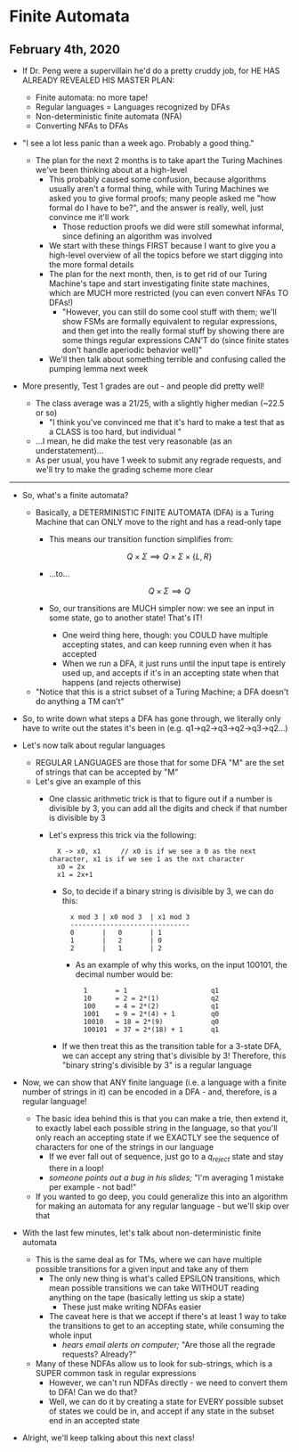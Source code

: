 # Finite Automata

## February 4th, 2020

- If Dr. Peng were a supervillain he'd do a pretty cruddy job, for HE HAS ALREADY REVEALED HIS MASTER PLAN:
    - Finite automata: no more tape!
    - Regular languages = Languages recognized by DFAs
    - Non-deterministic finite automata (NFA)
    - Converting NFAs to DFAs

- "I see a lot less panic than a week ago. Probably a good thing."
    - The plan for the next 2 months is to take apart the Turing Machines we've been thinking about at a high-level
        - This probably caused some confusion, because algorithms usually aren't a formal thing, while with Turing Machines we asked you to give formal proofs; many people asked me "how formal do I have to be?", and the answer is really, well, just convince me it'll work
            - Those reduction proofs we did were still somewhat informal, since defining an algorithm was involved
        - We start with these things FIRST because I want to give you a high-level overview of all the topics before we start digging into the more formal details
        - The plan for the next month, then, is to get rid of our Turing Machine's tape and start investigating finite state machines, which are MUCH more restricted (you can even convert NFAs TO DFAs!)
            - "However, you can still do some cool stuff with them; we'll show FSMs are formally equivalent to regular expressions, and then get into the really formal stuff by showing there are some things regular expressions CAN'T do (since finite states don't handle aperiodic behavior well)"
        - We'll then talk about something terrible and confusing called the pumping lemma next week

- More presently, Test 1 grades are out - and people did pretty well!
    - The class average was a 21/25, with a slightly higher median (~22.5 or so)
        - "I think you've convinced me that it's hard to make a test that as a CLASS is too hard, but individual "
    - ...I mean, he did make the test very reasonable (as an understatement)...
    - As per usual, you have 1 week to submit any regrade requests, and we'll try to make the grading scheme more clear

--------------------------------------------------------------------------------

- So, what's a finite automata?
    - Basically, a DETERMINISTIC FINITE AUTOMATA (DFA) is a Turing Machine that can ONLY move to the right and has a read-only tape
        - This means our transition function simplifies from:

            $$
                Q \times \Sigma \implies Q \times \Sigma \times \{L,R\}
            $$

        - ...to...

            $$
                Q \times \Sigma \implies Q
            $$

        - So, our transitions are MUCH simpler now: we see an input in some state, go to another state! That's IT!
            - One weird thing here, though: you COULD have multiple accepting states, and can keep running even when it has accepted
            - When we run a DFA, it just runs until the input tape is entirely used up, and accepts if it's in an accepting state when that happens (and rejects otherwise)
    - "Notice that this is a strict subset of a Turing Machine; a DFA doesn't do anything a TM can't"

- So, to write down what steps a DFA has gone through, we literally only have to write out the states it's been in (e.g. q1->q2->q3->q2->q3->q2...)

- Let's now talk about regular languages
    - REGULAR LANGUAGES are those that for some DFA "M" are the set of strings that can be accepted by "M"
    - Let's give an example of this
        - One classic arithmetic trick is that to figure out if a number is divisible by 3, you can add all the digits and check if that number is divisible by 3
        - Let's express this trick via the following:

                X -> x0, x1     // x0 is if we see a 0 as the next character, x1 is if we see 1 as the nxt character
                x0 = 2x
                x1 = 2x+1

            - So, to decide if a binary string is divisible by 3, we can do this:

                    x mod 3 | x0 mod 3  | x1 mod 3
                    ------------------------------
                    0       |   0       | 1
                    1       |   2       | 0
                    2       |   1       | 2

                - As an example of why this works, on the input 100101, the decimal number would be:

                        1       = 1                     q1
                        10      = 2 = 2*(1)             q2
                        100     = 4 = 2*(2)             q1
                        1001    = 9 = 2*(4) + 1         q0
                        10010   = 18 = 2*(9)            q0
                        100101  = 37 = 2*(18) + 1       q1

            - If we then treat this as the transition table for a 3-state DFA, we can accept any string that's divisible by 3! Therefore, this "binary string's divisible by 3" is a regular language

- Now, we can show that ANY finite language (i.e. a language with a finite number of strings in it) can be encoded in a DFA - and, therefore, is a regular language!
    - The basic idea behind this is that you can make a trie, then extend it, to exactly label each possible string in the language, so that you'll only reach an accepting state if we EXACTLY see the sequence of characters for one of the strings in our language
        - If we ever fall out of sequence, just go to a $q_{reject}$ state and stay there in a loop!
        - *someone points out a bug in his slides;* "I'm averaging 1 mistake per example - not bad!"
    - If you wanted to go deep, you could generalize this into an algorithm for making an automata for any regular language - but we'll skip over that

- With the last few minutes, let's talk about non-deterministic finite automata
    - This is the same deal as for TMs, where we can have multiple possible transitions for a given input and take any of them
        - The only new thing is what's called EPSILON transitions, which mean possible transitions we can take WITHOUT reading anything on the tape (basically letting us skip a state)
            - These just make writing NDFAs easier
        - The caveat here is that we accept if there's at least 1 way to take the transitions to get to an accepting state, while consuming the whole input
            - *hears email alerts on computer;* "Are those all the regrade requests? Already?"
    - Many of these NDFAs allow us to look for sub-strings, which is a SUPER common task in regular expressions
        - However, we can't run NDFAs directly - we need to convert them to DFA! Can we do that?
        - Well, we can do it by creating a state for EVERY possible subset of states we could be in, and accept if any state in the subset end in an accepted state

- Alright, we'll keep talking about this next class!
